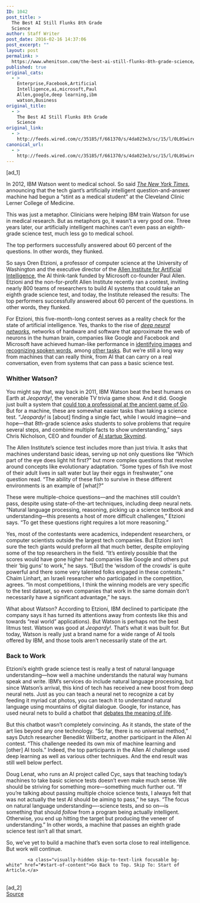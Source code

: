 ```yaml
---
ID: 1042
post_title: >
  The Best AI Still Flunks 8th Grade
  Science
author: Staff Writer
post_date: 2016-02-16 14:37:06
post_excerpt: ""
layout: post
permalink: >
  https://www.whenitson.com/the-best-ai-still-flunks-8th-grade-science/
published: true
original_cats:
  - >
    Enterprise,Facebook,Artificial
    Intelligence,ai,microsoft,Paul
    Allen,google,deep learning,ibm
    watson,Business
original_title:
  - >
    The Best AI Still Flunks 8th Grade
    Science
original_link:
  - >
    http://feeds.wired.com/c/35185/f/661370/s/4da023e3/sc/15/l/0L0Swired0N0C20A160C0A20Cthe0Ebest0Eai0Estill0Eflunks0E8th0Egrade0Escience0C/story01.htm
canonical_url:
  - >
    http://feeds.wired.com/c/35185/f/661370/s/4da023e3/sc/15/l/0L0Swired0N0C20A160C0A20Cthe0Ebest0Eai0Estill0Eflunks0E8th0Egrade0Escience0C/story01.htm
---
```

 [ad_1]
<br><div id=""><p>In 2012, IBM Watson went to medical school. So said <a href="http://bits.blogs.nytimes.com/2012/10/30/i-b-m-s-watson-goes-to-medical-school/" target="_blank"><em>The New York Times</em></a>, announcing that the tech giant’s artificially intelligent question-and-answer machine had begun a “stint as a medical student” at the Cleveland Clinic Lerner College of Medicine.</p>
<p>This was just a metaphor. Clinicians were helping IBM train Watson for use in medical research. But as metaphors go, it wasn’t a very good one. Three years later, our artificially intelligent machines can’t even pass an eighth-grade science test, much less go to medical school.</p>
<p data-js="fader" class="pullquote carve fader">
	The top performers successfully answered about 60 percent of the questions. In other words, they flunked.	<span class="attribution"/>
</p>

<p>So says Oren Etzioni, a professor of computer science at the University of Washington and the executive director of the <a href="http://allenai.org/" target="_blank">Allen Institute for Artificial Intelligence</a>, the AI think-tank funded by Microsoft co-founder Paul Allen. Etzioni and the non-for-profit Allen Institute recently ran a contest, inviting nearly 800 teams of researchers to build AI systems that could take an eighth grade science test, and today, the Institute released the results: The top performers successfully answered about 60 percent of the questions. In other words, they flunked.</p>
<p>For Etzioni, this five-month-long contest serves as a reality check for the state of artificial intelligence. Yes, thanks to the rise of <a href="http://www.wired.com/2015/04/jeff-dean/" target="_blank"><em>deep neural networks</em></a>, networks of hardware and software that approximate the web of neurons in the human brain, companies like Google and Facebook and Microsoft have achieved human-like performance in <a href="http://www.wired.com/2016/01/microsoft-neural-net-shows-deep-learning-can-get-way-deeper/" target="_blank">identifying images</a> and <a href="http://www.wired.com/2013/02/android-neural-network/" target="_blank">recognizing spoken words</a>, among <a href="http://www.wired.com/2014/10/chinese-google-making-big-bucks-using-ai-target-ads/" target="_blank">other tasks</a>. But we’re still a long way from machines that can really think, from AI that can carry on a real conversation, even from systems that can pass a basic science test.</p>
<h3>Whither Watson?</h3>
<p>You might say that, way back in 2011, IBM Watson beat the best humans on Earth at <em>Jeopardy!</em>, the venerable TV trivia game show. And it did. Google just built a system that <a href="http://www.wired.com/2016/01/in-a-huge-breakthrough-googles-ai-beats-a-top-player-at-the-game-of-go/" target="_blank">could top a professional at the ancient game of Go</a>. But for a machine, these are somewhat easier tasks than taking a science test. “<em>Jeopardy!</em> is [about] finding a single fact, while I would imagine—and hope—that 8th-grade science asks students to solve problems that require several steps, and combine multiple facts to show understanding,” says Chris Nicholson, CEO and founder of <a href="http://www.wired.com/2014/06/skymind-deep-learning/" target="_blank">AI startup Skymind</a>.</p>
<p>The Allen Institute’s science test includes more than just trivia. It asks that machines understand basic ideas, serving up not only questions like “Which part of the eye does light hit first?” but more complex questions that revolve around concepts like evolutionary adaptation. “Some types of fish live most of their adult lives in salt water but lay their eggs in freshwater,” one question read. “The ability of these fish to survive in these different environments is an example of [what]?”</p>
<p>These were multiple-choice questions—and the machines still couldn’t pass, despite using state-of-the-art techniques, including deep neural nets. “Natural language processing, reasoning, picking up a science textbook and understanding—this presents a host of more difficult challenges,” Etzioni says. “To get these questions right requires a lot more reasoning.”</p>
<p>Yes, most of the contestants were academics, independent researchers, or computer scientists outside the largest tech companies. But Etzioni isn’t sure the tech giants would preform all that much better, despite employing some of the top researchers in the field. “It’s entirely possible that the scores would have gone higher had companies like Google and others put their ‘big guns’ to work,” he says. “[But] the ‘wisdom of the crowds’ is quite powerful and there some very talented folks engaged in these contests.” Chaim Linhart, an Israeli researcher who participated in the competition, agrees. “In most competitions, I think the winning models are very specific to the test dataset, so even companies that work in the same domain don’t necessarily have a significant advantage,” he says. </p>
<p>What about Watson? According to Etzioni, IBM declined to participate (the company says it has turned its attentions away from contests like this and towards “real world” applications). But Watson is perhaps not the best litmus test. Watson was good at <em>Jeopardy!</em>. That’s what it was built for. But today, Watson is really just a brand name for a wide range of AI tools offered by IBM, and those tools aren’t necessarily state of the art. </p>
<h3>Back to Work</h3>
<p>Etzioni’s eighth grade science test is really a test of natural language understanding—how well a machine understands the natural way humans speak and write. IBM’s services do include natural language processing, but since Watson’s arrival, this kind of tech has received a new boost from deep neural nets. Just as you can teach a neural net to recognize a cat by feeding it myriad cat photos, you can teach it to understand natural language using mountains of digital dialogue. Google, for instance, has used neural nets to build a chatbot that <a href="http://www.wired.com/2015/06/google-made-chatbot-debates-meaning-life/" target="_blank">debates the meaning of life</a>. </p>
<p>But this chatbot wasn’t completely convincing. As it stands, the state of the art lies beyond any one technology. “So far, there is no universal method,” says Dutch researcher Benedikt Wilbertz, another participant in the Allen AI contest. “This challenge needed its own mix of machine learning and [other] AI tools.” Indeed, the top participants in the Allen AI challenge used deep learning as well as various other techniques. And the end result was still well below perfect.</p>
<p>Doug Lenat, who runs an AI project called Cyc, says that teaching today’s machines to take basic science tests doesn’t even make much sense. We should be striving for something more—something much further out. “If you’re talking about passing multiple choice science tests, I always felt that was not actually the test AI should be aiming to pass,” he says. “The focus on natural language understanding—-science tests, and so on—is something that should <em>follow</em> from a program being actually intelligent. Otherwise, you end up hitting the target but producing the veneer of understanding.” In other words, a machine that passes an eighth grade science test isn’t all that smart. </p>
<p>So, we’ve yet to build a machine that’s even sorta close to real intelligence. But work will continue.</p>

			<a class="visually-hidden skip-to-text-link focusable bg-white" href="#start-of-content">Go Back to Top. Skip To: Start of Article.</a>

			
</div>
<br>[ad_2]
<br><a href="http://feeds.wired.com/c/35185/f/661370/s/4da023e3/sc/15/l/0L0Swired0N0C20A160C0A20Cthe0Ebest0Eai0Estill0Eflunks0E8th0Egrade0Escience0C/story01.htm">Source </a>